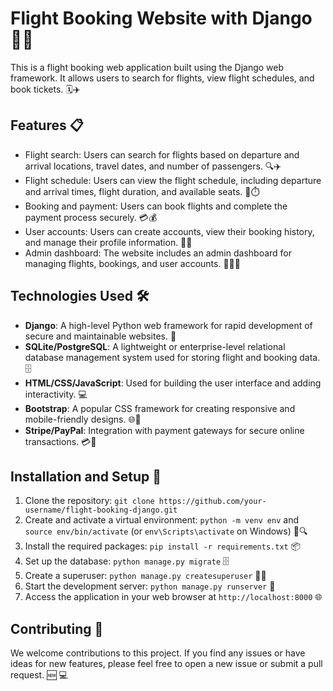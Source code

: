 # Flight Booking Website with Django 🛫✨

This is a flight booking web application built using the Django web framework. It allows users to search for flights, view flight schedules, and book tickets. 🗓️✈️

## Features 📋

- Flight search: Users can search for flights based on departure and arrival locations, travel dates, and number of passengers. 🔍✈️
- Flight schedule: Users can view the flight schedule, including departure and arrival times, flight duration, and available seats. 📅⏱️
- Booking and payment: Users can book flights and complete the payment process securely. 💳💰
- User accounts: Users can create accounts, view their booking history, and manage their profile information. 🙋‍♂️
- Admin dashboard: The website includes an admin dashboard for managing flights, bookings, and user accounts. 🧑‍💻🔑

## Technologies Used 🛠️

- **Django**: A high-level Python web framework for rapid development of secure and maintainable websites. 🐍
- **SQLite/PostgreSQL**: A lightweight or enterprise-level relational database management system used for storing flight and booking data. 🗄️
- **HTML/CSS/JavaScript**: Used for building the user interface and adding interactivity. 💻
- **Bootstrap**: A popular CSS framework for creating responsive and mobile-friendly designs. 🌐📱
- **Stripe/PayPal**: Integration with payment gateways for secure online transactions. 💳💸

## Installation and Setup 🚀

1. Clone the repository: `git clone https://github.com/your-username/flight-booking-django.git`
2. Create and activate a virtual environment: `python -m venv env` and `source env/bin/activate` (or `env\Scripts\activate` on Windows) 🐍🔍
3. Install the required packages: `pip install -r requirements.txt` 📦
4. Set up the database: `python manage.py migrate` 🗄️
5. Create a superuser: `python manage.py createsuperuser` 🙇‍♂️
6. Start the development server: `python manage.py runserver` 🚀
7. Access the application in your web browser at `http://localhost:8000` 🌐

## Contributing 🤝

We welcome contributions to this project. If you find any issues or have ideas for new features, please feel free to open a new issue or submit a pull request. 🆕 💻

